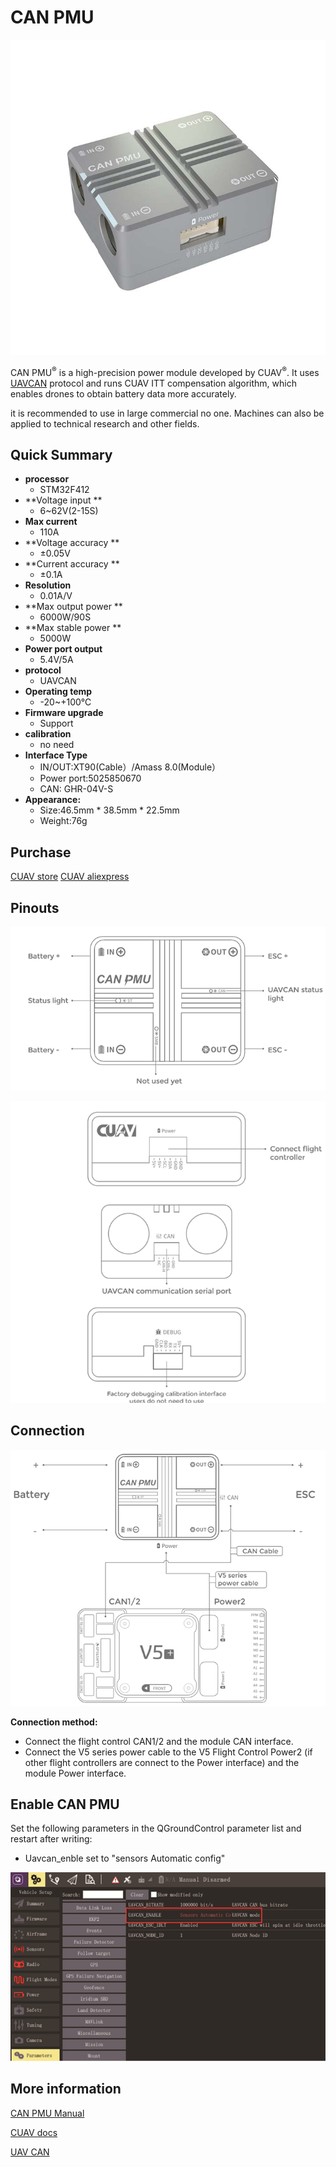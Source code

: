 # CAN PMU

![CAN PMU](../../assets/hardware/power_module/can_pmu.jpg)

CAN PMU<sup>&reg;</sup> is a high-precision power module developed by CUAV<sup>&reg;</sup>. It uses [UAVCAN](new.uavcan.org) protocol and runs CUAV ITT compensation algorithm, which enables drones to obtain battery data more accurately.

it is recommended to use in large commercial no one. Machines can also be applied to technical research and other fields.

## Quick Summary

* **processor** 
  * STM32F412
* **Voltage input **
  * 6~62V\(2-15S\)
* **Max current** 
  * 110A
* **Voltage accuracy ** 
  * ±0.05V
* **Current accuracy **
  * ±0.1A
* **Resolution**
  * 0.01A/V
* **Max output power **
  * 6000W/90S
* **Max stable power **
  * 5000W
* **Power port output**
  * 5.4V/5A
* **protocol**
  * UAVCAN
* **Operating temp**
  * -20~+100℃
* **Firmware upgrade**
  * Support
* **calibration**
  * no need
* **Interface Type**
  * IN/OUT:XT90\(Cable）/Amass 8.0\(Module）
  * Power port:5025850670
  * CAN: GHR-04V-S
* **Appearance:**
  * Size:46.5mm \* 38.5mm \* 22.5mm
  * Weight:76g

## Purchase

[CUAV store](https://store.cuav.net/index.php)
[CUAV aliexpress ](https://www.aliexpress.com/item/4000369700535.html)

## Pinouts

![CAN PMU](../../assets/hardware/power_module/can_pmu_pinouts_en.png) 
 
![CAN PMU](../../assets/hardware/power_module/can_pmu_pinouts_en2.png)

## Connection

![CAN PMU](../../assets/hardware/power_module/can_pmu_connection_en.png)

**Connection method:**

* Connect the flight control CAN1/2 and the module CAN interface.
* Connect the V5 series power cable to the V5 Flight Control Power2 (if other flight controllers are connect to the Power interface) and the module Power  interface.

## Enable CAN PMU

Set the following parameters in the QGroundControl parameter list and restart after writing:

* Uavcan\_enble set to "sensors Automatic config"

![qgc set](../../assets/hardware/power_module/qgc_set_en.png)

## More information

[CAN PMU Manual](http://manual.cuav.net/power-module/CAN-PMU.pdf)

[CUAV docs](Doc.cuav.net/power-module/can-pmu)

[UAV CAN](https://new.uavcan.org/)